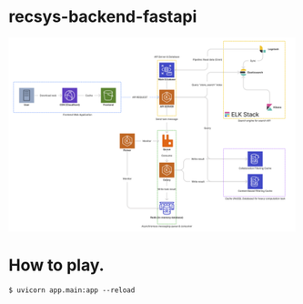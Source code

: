 # recsys-backend-fastapi

![Architecture](static/architecture-diagram.png)

# How to play.
```shell
$ uvicorn app.main:app --reload
```
